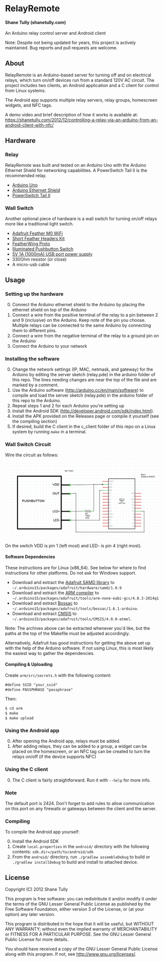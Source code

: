 RelayRemote
===========

#### Shane Tully (shanetully.com)

An Arduino relay control server and Android client

Note: Despite not being updated for years, this project is actively maintained. Bug reports and pull requests are welcome.

## About

RelayRemote is an Arduino-based server for turning off and on electrical relays, which turn on/off devices run from a standard 120V AC circuit. The project includes two clients, an Android application and a C client for control from Linux systems.

The Android app supports multiple relay servers, relay groups, homescreen widgets, and NFC tags.

A demo video and brief description of how it works is available at: https://shanetully.com/2012/12/controlling-a-relay-via-an-arduino-from-an-android-client-with-nfc/

## Hardware

### Relay

RelayRemote was built and tested on an Arduino Uno with the Arduino Ethernet Shield for networking capabilities. A PowerSwitch Tail II is the recommended relay.

* [Arduino Uno](http://www.arduino.cc/en/Main/arduinoBoardUno)
* [Arduino Ethernet Shield](http://www.arduino.cc/en/Main/ArduinoEthernetShield)
* [PowerSwitch Tail II](http://www.powerswitchtail.com/Pages/default.aspx)

### Wall Switch

Another optional piece of hardware is a wall switch for turning on/off relays more like a traditional light switch.

* [Adafruit Feather M0 WiFi](https://www.adafruit.com/products/3010)
* [Short Feather Headers Kit](https://www.adafruit.com/products/2940)
* [FeatherWing Proto](https://www.adafruit.com/products/2884)
* [Illuminated Pushbutton Switch](http://www.mouser.com/ProductDetail/VCC/CTHS15CIC05ONOFF/?qs=sGAEpiMZZMufv8JNQ5fVHWY5rHfF8YY%252brvRHU%252b5jXA4c%252b8xo7kTh0w%3d%3d)
* [5V 1A (1000mA) USB port power supply](https://www.adafruit.com/products/501)
* 330Ohm resistor (or close)
* A micro-usb cable

## Usage

### Setting up the hardware

0. Connect the Arduino ethernet shield to the Arduino by placing the ethernet shield on top of the Arduino
0. Connect a wire from the positive terminal of the relay to a pin between 2 and 9 (inclusive) on the Arduino. Keep note of the pin you choose. Multiple relays can be connected to the same Arduino by connecting them to different pins.
0. Connect a wire from the negative terminal of the relay to a ground pin on the Arduino
0. Connect the Arduino to your network

### Installing the software

0. Change the network settings (IP, MAC, netmask, and gateway) for the Arduino by editing the server sketch (relay.pde) in the arduino folder of this repo. The lines needing changes are near the top of the file and are marked by a comment.
0. Use the Arduino software (http://arduino.cc/en/main/software) to compile and load the server sketch (relay.pde) in the arduino folder of this repo to the Arduino.
0. Repeat steps 1 and 2 for each Arduino you're setting up
0. Install the Android SDK (http://developer.android.com/sdk/index.html).
0. Install the APK provided on the Releases page or compile it yourself (see the compiling section)
0. If desired, build the C client in the c_client folder of this repo on a Linux system by running `make` in a terminal.

### Wall Switch Circuit

Wire the circuit as follows:

![](/arm/docs/wiring.png?raw=true)

On the switch VDD is pin 1 (left most) and LED- is pin 4 (right most).

#### Software Dependencies

These instructions are for Linux (x86_64). See below for where to find instructions for other platforms. Do not ask for Windows support.

* Download and extract the [Adafruit SAMD library](https://github.com/adafruit/arduino-board-index/raw/gh-pages/boards/adafruit-samd-1.0.9.tar.bz2) to `~/.arduino15/packages/adafruit/hardware/samd/1.0.9`
* Download and extract the [ARM compiler](http://downloads.arduino.cc/gcc-arm-none-eabi-4.8.3-2014q1-linux64.tar.gz) to `~/.arduino15/packages/adafruit/tools/arm-none-eabi-gcc/4.8.3-2014q1`
* Download and extract [Bossac](http://downloads.arduino.cc/bossac-1.6.1-arduino-x86_64-linux-gnu.tar.gz) to `~/.arduino15/packages/adafruit/tools/bossac/1.6.1-arduino`.
* Download and extract [CMSIS](http://downloads.arduino.cc/CMSIS-4.0.0.tar.bz2) to `~/.arduino15/packages/adafruit/tools/CMSIS/4.0.0-atmel`.

Note: The archives above can be extracted whenever you'd like, but the paths at the top of the Makefile must be adjusted accordingly.

Alternatively, Adafruit has good instructions for getting the above set up with the help of the Arduino software. If not using Linux, this is most likely the easiest way to gather the dependencies.

#### Compiling & Uploading

Create `arm/src/secrets.h` with the following content:

```
#define SSID "your_ssid"
#define PASSPHRASE "passphrase"
```

Then:

```
$ cd arm
$ make
$ make upload
```

### Using the Android app

0. After opening the Android app, relays must be added.
0. After adding relays, they can be added to a group, a widget can be placed on the homescreen, or an NFC tag can be created to turn the relays on/off (if the device supports NFC)

### Using the C client

0. The C client is fairly straightforward. Run it with `--help` for more info.

### Note

The default port is 2424. Don't forget to add rules to allow communication on this port on any firewalls or gateways between the client and the server.

### Compiling

To compile the Android app yourself:

0. Install the Android SDK
0. Create `local.properties` in the `android/` directory with the following contents: `sdk.dir=/path/to/android/sdk`
0. From the `android/` directory, run `./gradlew assembleDebug` to build or `./gradlew installDebug` to build and install to attached device.

## License

Copyright (C) 2012 Shane Tully

This program is free software: you can redistribute it and/or modify
it under the terms of the GNU Lesser General Public License as published by
the Free Software Foundation, either version 3 of the License, or
(at your option) any later version.

This program is distributed in the hope that it will be useful,
but WITHOUT ANY WARRANTY; without even the implied warranty of
MERCHANTABILITY or FITNESS FOR A PARTICULAR PURPOSE.  See the
GNU Lesser General Public License for more details.

You should have received a copy of the GNU Lesser General Public License
along with this program.  If not, see <http://www.gnu.org/licenses/>.
